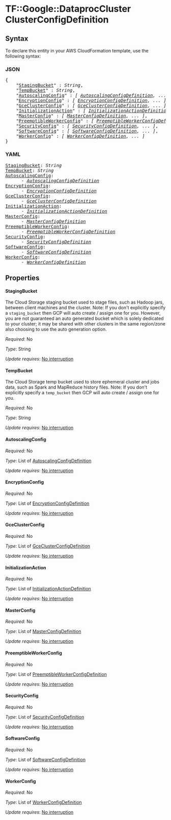 # TF::Google::DataprocCluster ClusterConfigDefinition

## Syntax

To declare this entity in your AWS CloudFormation template, use the following syntax:

### JSON

<pre>
{
    "<a href="#stagingbucket" title="StagingBucket">StagingBucket</a>" : <i>String</i>,
    "<a href="#tempbucket" title="TempBucket">TempBucket</a>" : <i>String</i>,
    "<a href="#autoscalingconfig" title="AutoscalingConfig">AutoscalingConfig</a>" : <i>[ <a href="autoscalingconfigdefinition.md">AutoscalingConfigDefinition</a>, ... ]</i>,
    "<a href="#encryptionconfig" title="EncryptionConfig">EncryptionConfig</a>" : <i>[ <a href="encryptionconfigdefinition.md">EncryptionConfigDefinition</a>, ... ]</i>,
    "<a href="#gceclusterconfig" title="GceClusterConfig">GceClusterConfig</a>" : <i>[ <a href="gceclusterconfigdefinition.md">GceClusterConfigDefinition</a>, ... ]</i>,
    "<a href="#initializationaction" title="InitializationAction">InitializationAction</a>" : <i>[ <a href="initializationactiondefinition.md">InitializationActionDefinition</a>, ... ]</i>,
    "<a href="#masterconfig" title="MasterConfig">MasterConfig</a>" : <i>[ <a href="masterconfigdefinition.md">MasterConfigDefinition</a>, ... ]</i>,
    "<a href="#preemptibleworkerconfig" title="PreemptibleWorkerConfig">PreemptibleWorkerConfig</a>" : <i>[ <a href="preemptibleworkerconfigdefinition.md">PreemptibleWorkerConfigDefinition</a>, ... ]</i>,
    "<a href="#securityconfig" title="SecurityConfig">SecurityConfig</a>" : <i>[ <a href="securityconfigdefinition.md">SecurityConfigDefinition</a>, ... ]</i>,
    "<a href="#softwareconfig" title="SoftwareConfig">SoftwareConfig</a>" : <i>[ <a href="softwareconfigdefinition.md">SoftwareConfigDefinition</a>, ... ]</i>,
    "<a href="#workerconfig" title="WorkerConfig">WorkerConfig</a>" : <i>[ <a href="workerconfigdefinition.md">WorkerConfigDefinition</a>, ... ]</i>
}
</pre>

### YAML

<pre>
<a href="#stagingbucket" title="StagingBucket">StagingBucket</a>: <i>String</i>
<a href="#tempbucket" title="TempBucket">TempBucket</a>: <i>String</i>
<a href="#autoscalingconfig" title="AutoscalingConfig">AutoscalingConfig</a>: <i>
      - <a href="autoscalingconfigdefinition.md">AutoscalingConfigDefinition</a></i>
<a href="#encryptionconfig" title="EncryptionConfig">EncryptionConfig</a>: <i>
      - <a href="encryptionconfigdefinition.md">EncryptionConfigDefinition</a></i>
<a href="#gceclusterconfig" title="GceClusterConfig">GceClusterConfig</a>: <i>
      - <a href="gceclusterconfigdefinition.md">GceClusterConfigDefinition</a></i>
<a href="#initializationaction" title="InitializationAction">InitializationAction</a>: <i>
      - <a href="initializationactiondefinition.md">InitializationActionDefinition</a></i>
<a href="#masterconfig" title="MasterConfig">MasterConfig</a>: <i>
      - <a href="masterconfigdefinition.md">MasterConfigDefinition</a></i>
<a href="#preemptibleworkerconfig" title="PreemptibleWorkerConfig">PreemptibleWorkerConfig</a>: <i>
      - <a href="preemptibleworkerconfigdefinition.md">PreemptibleWorkerConfigDefinition</a></i>
<a href="#securityconfig" title="SecurityConfig">SecurityConfig</a>: <i>
      - <a href="securityconfigdefinition.md">SecurityConfigDefinition</a></i>
<a href="#softwareconfig" title="SoftwareConfig">SoftwareConfig</a>: <i>
      - <a href="softwareconfigdefinition.md">SoftwareConfigDefinition</a></i>
<a href="#workerconfig" title="WorkerConfig">WorkerConfig</a>: <i>
      - <a href="workerconfigdefinition.md">WorkerConfigDefinition</a></i>
</pre>

## Properties

#### StagingBucket

The Cloud Storage staging bucket used to stage files,
such as Hadoop jars, between client machines and the cluster.
Note: If you don't explicitly specify a `staging_bucket`
then GCP will auto create / assign one for you. However, you are not guaranteed
an auto generated bucket which is solely dedicated to your cluster; it may be shared
with other clusters in the same region/zone also choosing to use the auto generation
option.

_Required_: No

_Type_: String

_Update requires_: [No interruption](https://docs.aws.amazon.com/AWSCloudFormation/latest/UserGuide/using-cfn-updating-stacks-update-behaviors.html#update-no-interrupt)

#### TempBucket

The Cloud Storage temp bucket used to store ephemeral cluster
and jobs data, such as Spark and MapReduce history files.
Note: If you don't explicitly specify a `temp_bucket` then GCP will auto create / assign one for you.

_Required_: No

_Type_: String

_Update requires_: [No interruption](https://docs.aws.amazon.com/AWSCloudFormation/latest/UserGuide/using-cfn-updating-stacks-update-behaviors.html#update-no-interrupt)

#### AutoscalingConfig

_Required_: No

_Type_: List of <a href="autoscalingconfigdefinition.md">AutoscalingConfigDefinition</a>

_Update requires_: [No interruption](https://docs.aws.amazon.com/AWSCloudFormation/latest/UserGuide/using-cfn-updating-stacks-update-behaviors.html#update-no-interrupt)

#### EncryptionConfig

_Required_: No

_Type_: List of <a href="encryptionconfigdefinition.md">EncryptionConfigDefinition</a>

_Update requires_: [No interruption](https://docs.aws.amazon.com/AWSCloudFormation/latest/UserGuide/using-cfn-updating-stacks-update-behaviors.html#update-no-interrupt)

#### GceClusterConfig

_Required_: No

_Type_: List of <a href="gceclusterconfigdefinition.md">GceClusterConfigDefinition</a>

_Update requires_: [No interruption](https://docs.aws.amazon.com/AWSCloudFormation/latest/UserGuide/using-cfn-updating-stacks-update-behaviors.html#update-no-interrupt)

#### InitializationAction

_Required_: No

_Type_: List of <a href="initializationactiondefinition.md">InitializationActionDefinition</a>

_Update requires_: [No interruption](https://docs.aws.amazon.com/AWSCloudFormation/latest/UserGuide/using-cfn-updating-stacks-update-behaviors.html#update-no-interrupt)

#### MasterConfig

_Required_: No

_Type_: List of <a href="masterconfigdefinition.md">MasterConfigDefinition</a>

_Update requires_: [No interruption](https://docs.aws.amazon.com/AWSCloudFormation/latest/UserGuide/using-cfn-updating-stacks-update-behaviors.html#update-no-interrupt)

#### PreemptibleWorkerConfig

_Required_: No

_Type_: List of <a href="preemptibleworkerconfigdefinition.md">PreemptibleWorkerConfigDefinition</a>

_Update requires_: [No interruption](https://docs.aws.amazon.com/AWSCloudFormation/latest/UserGuide/using-cfn-updating-stacks-update-behaviors.html#update-no-interrupt)

#### SecurityConfig

_Required_: No

_Type_: List of <a href="securityconfigdefinition.md">SecurityConfigDefinition</a>

_Update requires_: [No interruption](https://docs.aws.amazon.com/AWSCloudFormation/latest/UserGuide/using-cfn-updating-stacks-update-behaviors.html#update-no-interrupt)

#### SoftwareConfig

_Required_: No

_Type_: List of <a href="softwareconfigdefinition.md">SoftwareConfigDefinition</a>

_Update requires_: [No interruption](https://docs.aws.amazon.com/AWSCloudFormation/latest/UserGuide/using-cfn-updating-stacks-update-behaviors.html#update-no-interrupt)

#### WorkerConfig

_Required_: No

_Type_: List of <a href="workerconfigdefinition.md">WorkerConfigDefinition</a>

_Update requires_: [No interruption](https://docs.aws.amazon.com/AWSCloudFormation/latest/UserGuide/using-cfn-updating-stacks-update-behaviors.html#update-no-interrupt)

